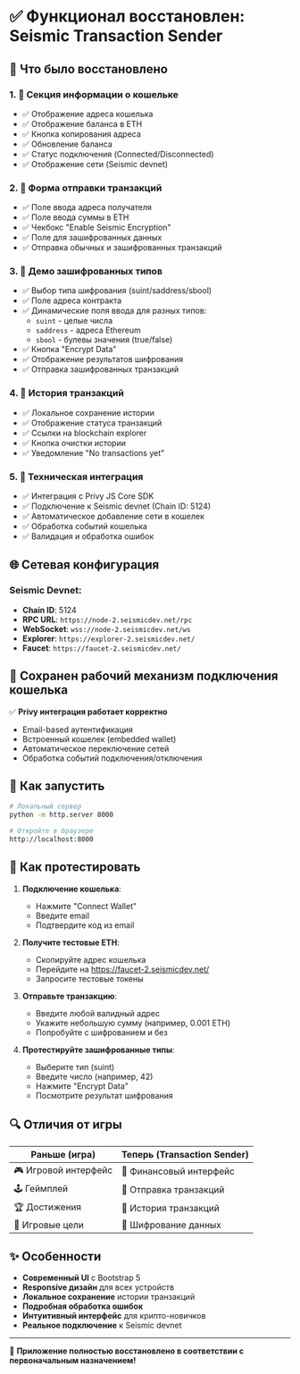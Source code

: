 # ✅ Функционал восстановлен: Seismic Transaction Sender

## 🔄 Что было восстановлено

### 1. 💼 **Секция информации о кошельке**
- ✅ Отображение адреса кошелька
- ✅ Отображение баланса в ETH  
- ✅ Кнопка копирования адреса
- ✅ Обновление баланса
- ✅ Статус подключения (Connected/Disconnected)
- ✅ Отображение сети (Seismic devnet)

### 2. 💸 **Форма отправки транзакций**
- ✅ Поле ввода адреса получателя
- ✅ Поле ввода суммы в ETH
- ✅ Чекбокс "Enable Seismic Encryption"
- ✅ Поле для зашифрованных данных
- ✅ Отправка обычных и зашифрованных транзакций

### 3. 🔐 **Демо зашифрованных типов**  
- ✅ Выбор типа шифрования (suint/saddress/sbool)
- ✅ Поле адреса контракта
- ✅ Динамические поля ввода для разных типов:
  - `suint` - целые числа
  - `saddress` - адреса Ethereum  
  - `sbool` - булевы значения (true/false)
- ✅ Кнопка "Encrypt Data"
- ✅ Отображение результатов шифрования
- ✅ Отправка зашифрованных транзакций

### 4. 📜 **История транзакций**
- ✅ Локальное сохранение истории
- ✅ Отображение статуса транзакций
- ✅ Ссылки на blockchain explorer
- ✅ Кнопка очистки истории
- ✅ Уведомление "No transactions yet"

### 5. 🔧 **Техническая интеграция**
- ✅ Интеграция с Privy JS Core SDK
- ✅ Подключение к Seismic devnet (Chain ID: 5124)
- ✅ Автоматическое добавление сети в кошелек
- ✅ Обработка событий кошелька
- ✅ Валидация и обработка ошибок

## 🌐 **Сетевая конфигурация**

### Seismic Devnet:
- **Chain ID**: 5124
- **RPC URL**: `https://node-2.seismicdev.net/rpc`
- **WebSocket**: `wss://node-2.seismicdev.net/ws`
- **Explorer**: `https://explorer-2.seismicdev.net/`
- **Faucet**: `https://faucet-2.seismicdev.net/`

## 🎯 **Сохранен рабочий механизм подключения кошелька**

✅ **Privy интеграция работает корректно**
- Email-based аутентификация
- Встроенный кошелек (embedded wallet)
- Автоматическое переключение сетей
- Обработка событий подключения/отключения

## 🚀 **Как запустить**

```bash
# Локальный сервер
python -m http.server 8000

# Откройте в браузере
http://localhost:8000
```

## 🧪 **Как протестировать**

1. **Подключение кошелька**:
   - Нажмите "Connect Wallet" 
   - Введите email
   - Подтвердите код из email

2. **Получите тестовые ETH**:
   - Скопируйте адрес кошелька
   - Перейдите на https://faucet-2.seismicdev.net/
   - Запросите тестовые токены

3. **Отправьте транзакцию**:
   - Введите любой валидный адрес
   - Укажите небольшую сумму (например, 0.001 ETH)
   - Попробуйте с шифрованием и без

4. **Протестируйте зашифрованные типы**:
   - Выберите тип (suint)
   - Введите число (например, 42)
   - Нажмите "Encrypt Data"
   - Посмотрите результат шифрования

## 🔍 **Отличия от игры**

| Раньше (игра) | Теперь (Transaction Sender) |
|---------------|----------------------------|
| 🎮 Игровой интерфейс | 💼 Финансовый интерфейс |
| 🕹 Геймплей | 💸 Отправка транзакций |
| 🏆 Достижения | 📜 История транзакций |
| 🎯 Игровые цели | 🔐 Шифрование данных |

## ✨ **Особенности**

- **Современный UI** с Bootstrap 5
- **Responsive дизайн** для всех устройств  
- **Локальное сохранение** истории транзакций
- **Подробная обработка ошибок**
- **Интуитивный интерфейс** для крипто-новичков
- **Реальное подключение** к Seismic devnet

---

🎉 **Приложение полностью восстановлено в соответствии с первоначальным назначением!** 
